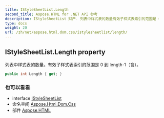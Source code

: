 ```yaml
---
title: IStyleSheetList.Length
second_title: Aspose.HTML for .NET API 参考
description: IStyleSheetList 财产. 列表中样式表的数量有效子样式表索引的范围是 0 到 length1含
type: docs
weight: 20
url: /zh/net/aspose.html.dom.css/istylesheetlist/length/
---
```

## IStyleSheetList.Length property

列表中样式表的数量。有效子样式表索引的范围是 0 到 length-1（含）。

```csharp
public int Length { get; }
```

### 也可以看看

* interface [IStyleSheetList](../)
* 命名空间 [Aspose.Html.Dom.Css](../../istylesheetlist/)
* 部件 [Aspose.HTML](../../../)


